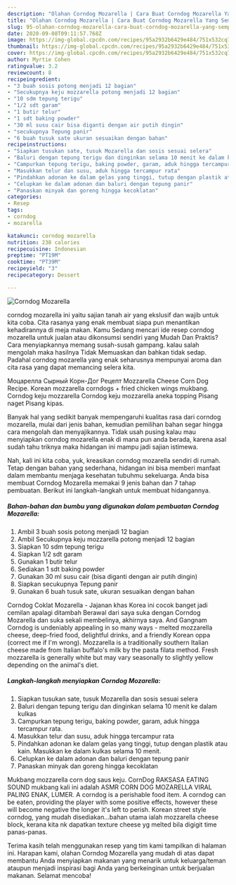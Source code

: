 ```yaml
---
description: "Olahan Corndog Mozarella | Cara Buat Corndog Mozarella Yang Sempurna"
title: "Olahan Corndog Mozarella | Cara Buat Corndog Mozarella Yang Sempurna"
slug: 95-olahan-corndog-mozarella-cara-buat-corndog-mozarella-yang-sempurna
date: 2020-09-08T09:11:57.768Z
image: https://img-global.cpcdn.com/recipes/95a2932b6429e484/751x532cq70/corndog-mozarella-foto-resep-utama.jpg
thumbnail: https://img-global.cpcdn.com/recipes/95a2932b6429e484/751x532cq70/corndog-mozarella-foto-resep-utama.jpg
cover: https://img-global.cpcdn.com/recipes/95a2932b6429e484/751x532cq70/corndog-mozarella-foto-resep-utama.jpg
author: Myrtie Cohen
ratingvalue: 3.2
reviewcount: 8
recipeingredient:
- "3 buah sosis potong menjadi 12 bagian"
- "Secukupnya keju mozzarella potong menjadi 12 bagian"
- "10 sdm tepung terigu"
- "1/2 sdt garam"
- "1 butir telur"
- "1 sdt baking powder"
- "30 ml susu cair bisa diganti dengan air putih dingin"
- "secukupnya Tepung panir"
- "6 buah tusuk sate ukuran sesuaikan dengan bahan"
recipeinstructions:
- "Siapkan tusukan sate, tusuk Mozarella dan sosis sesuai selera"
- "Baluri dengan tepung terigu dan dinginkan selama 10 menit ke dalam kulkas"
- "Campurkan tepung terigu, baking powder, garam, aduk hingga tercampur rata."
- "Masukkan telur dan susu, aduk hingga tercampur rata"
- "Pindahkan adonan ke dalam gelas yang tinggi, tutup dengan plastik atau kain. Masukkan ke dalam kulkas selama 10 menit."
- "Celupkan ke dalam adonan dan baluri dengan tepung panir"
- "Panaskan minyak dan goreng hingga kecoklatan"
categories:
- Resep
tags:
- corndog
- mozarella

katakunci: corndog mozarella 
nutrition: 238 calories
recipecuisine: Indonesian
preptime: "PT19M"
cooktime: "PT39M"
recipeyield: "3"
recipecategory: Dessert

---
```



![Corndog Mozarella](https://img-global.cpcdn.com/recipes/95a2932b6429e484/751x532cq70/corndog-mozarella-foto-resep-utama.jpg)


corndog mozarella ini yaitu sajian tanah air yang ekslusif dan wajib untuk kita coba. Cita rasanya yang enak membuat siapa pun menantikan kehadirannya di meja makan.
Kamu Sedang mencari ide resep corndog mozarella untuk jualan atau dikonsumsi sendiri yang Mudah Dan Praktis? Cara menyiapkannya memang susah-susah gampang. kalau salah mengolah maka hasilnya Tidak Memuaskan dan bahkan tidak sedap. Padahal corndog mozarella yang enak seharusnya mempunyai aroma dan cita rasa yang dapat memancing selera kita.

Моцарелла Сырный Корн-Дог Рецепт Mozzarella Cheese Corn Dog Recipe. Korean mozzarella corndogs + fried chicken wings mukbang. Corndog keju mozzarella Corndog keju mozzarella aneka topping Pisang naget Pisang kipas.

Banyak hal yang sedikit banyak mempengaruhi kualitas rasa dari corndog mozarella, mulai dari jenis bahan, kemudian pemilihan bahan segar hingga cara mengolah dan menyajikannya. Tidak usah pusing kalau mau menyiapkan corndog mozarella enak di mana pun anda berada, karena asal sudah tahu triknya maka hidangan ini mampu jadi sajian istimewa.


Nah, kali ini kita coba, yuk, kreasikan corndog mozarella sendiri di rumah. Tetap dengan bahan yang sederhana, hidangan ini bisa memberi manfaat dalam membantu menjaga kesehatan tubuhmu sekeluarga. Anda bisa membuat Corndog Mozarella memakai 9 jenis bahan dan 7 tahap pembuatan. Berikut ini langkah-langkah untuk membuat hidangannya.

<!--inarticleads1-->

##### Bahan-bahan dan bumbu yang digunakan dalam pembuatan Corndog Mozarella:

1. Ambil 3 buah sosis potong menjadi 12 bagian
1. Ambil Secukupnya keju mozzarella potong menjadi 12 bagian
1. Siapkan 10 sdm tepung terigu
1. Siapkan 1/2 sdt garam
1. Gunakan 1 butir telur
1. Sediakan 1 sdt baking powder
1. Gunakan 30 ml susu cair (bisa diganti dengan air putih dingin)
1. Siapkan secukupnya Tepung panir
1. Gunakan 6 buah tusuk sate, ukuran sesuaikan dengan bahan


Corndog Coklat Mozarella - Jajanan khas Korea ini cocok banget jadi cemilan apalagi ditambah Berawal dari saya suka dengan Corndog Mozarella dan suka sekali membelinya, akhirnya saya. And Gangnam Corndog is undeniably appealing in so many ways - melted mozzarella cheese, deep-fried food, delightful drinks, and a friendly Korean oppa (correct me if I&#39;m wrong). Mozzarella is a traditionally southern Italian cheese made from Italian buffalo&#39;s milk by the pasta filata method. Fresh mozzarella is generally white but may vary seasonally to slightly yellow depending on the animal&#39;s diet. 

<!--inarticleads2-->

##### Langkah-langkah menyiapkan Corndog Mozarella:

1. Siapkan tusukan sate, tusuk Mozarella dan sosis sesuai selera
1. Baluri dengan tepung terigu dan dinginkan selama 10 menit ke dalam kulkas
1. Campurkan tepung terigu, baking powder, garam, aduk hingga tercampur rata.
1. Masukkan telur dan susu, aduk hingga tercampur rata
1. Pindahkan adonan ke dalam gelas yang tinggi, tutup dengan plastik atau kain. Masukkan ke dalam kulkas selama 10 menit.
1. Celupkan ke dalam adonan dan baluri dengan tepung panir
1. Panaskan minyak dan goreng hingga kecoklatan


Mukbang mozzarella corn dog saus keju. CornDog RAKSASA EATING SOUND mukbang kali ini adalah ASMR CORN DOG MOZARELLA VIRAL PALING ENAK, LUMER. A corndog is a perishable food item. A corndog can be eaten, providing the player with some positive effects, however these will become negative the longer it&#39;s left to perish. Korean street style corndog, yang mudah disediakan…bahan utama ialah mozzarella cheese block, kerana kita nk dapatkan texture cheese yg melted bila digigit time panas-panas. 

Terima kasih telah menggunakan resep yang tim kami tampilkan di halaman ini. Harapan kami, olahan Corndog Mozarella yang mudah di atas dapat membantu Anda menyiapkan makanan yang menarik untuk keluarga/teman ataupun menjadi inspirasi bagi Anda yang berkeinginan untuk berjualan makanan. Selamat mencoba!
